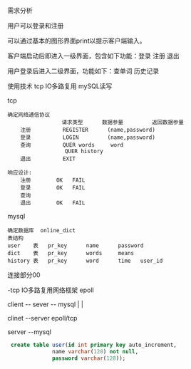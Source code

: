 需求分析

用户可以登录和注册

可以通过基本的图形界面print以提示客户端输入。

客户端启动后即进入一级界面，包含如下功能：登录    注册    退出

用户登录后进入二级界面，功能如下：查单词    历史记录   



使用技术
tcp   IO多路复用   mySQL读写

tcp

```
确定网络通信协议
                 请求类型      数据参量         返回数据参量
    注册          REGISTER      (name,password)
    登录          LOGIN         (name,password)
    查询          QUER words     word
                  QUER history
    退出          EXIT     
    
响应设计: 
    注册        OK   FAIL
    登录        OK   FAIL
    查询          
    退出        OK   FAIL
```

mysql

```
确定数据库  online_dict
表结构
user    表   pr_key      name      password
dict    表   pr_key      words     means
history 表   pr_key      word      time   user_id
```



连接部分00

-tcp IO多路复用网络框架 epoll

client -- sever -- mysql
         |              |

clinet --server     epoll/tcp

server --mysql

```sql
 create table user(id int primary key auto_increment,
              name varchar(128) not null,
              password varchar(128));

```











